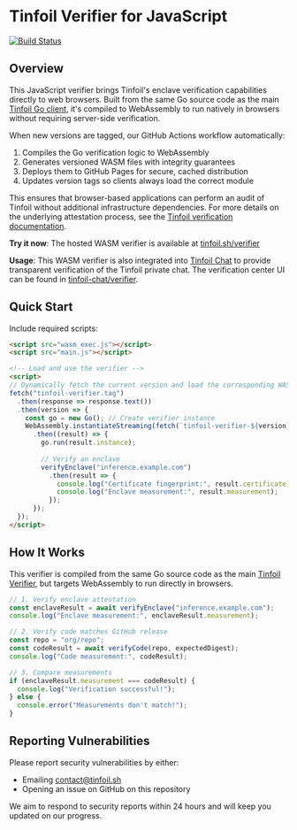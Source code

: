# Tinfoil Verifier for JavaScript

[![Build Status](https://github.com/tinfoilanalytics/verifier-js/workflows/Build%20and%20Deploy/badge.svg)](https://github.com/tinfoilanalytics/verifier-js/actions)

## Overview

This JavaScript verifier brings Tinfoil's enclave verification capabilities directly to web browsers. Built from the same Go source code as the main [Tinfoil Go client](https://github.com/tinfoilsh/tinfoil-go), it's compiled to WebAssembly to run natively in browsers without requiring server-side verification.

When new versions are tagged, our GitHub Actions workflow automatically:
1. Compiles the Go verification logic to WebAssembly
2. Generates versioned WASM files with integrity guarantees
3. Deploys them to GitHub Pages for secure, cached distribution
4. Updates version tags so clients always load the correct module

This ensures that browser-based applications can perform an audit of Tinfoil without additional infrastructure dependencies. For more details on the underlying attestation process, see the [Tinfoil verification documentation](https://docs.tinfoil.sh/verification/comparison).

**Try it now**: The hosted WASM verifier is available at [tinfoil.sh/verifier](https://tinfoil.sh/verifier)

**Usage**: This WASM verifier is also integrated into [Tinfoil Chat](https://chat.tinfoil.sh) to provide transparent verification of the Tinfoil private chat. The verification center UI can be found in [tinfoil-chat/verifier](https://github.com/tinfoilsh/tinfoil-chat/tree/main/src/components/verifier).

## Quick Start

Include required scripts:

```html
<script src="wasm_exec.js"></script>
<script src="main.js"></script>

<!-- Load and use the verifier -->
<script>
// Dynamically fetch the current version and load the corresponding WASM file
fetch("tinfoil-verifier.tag")
  .then(response => response.text())
  .then(version => {
    const go = new Go(); // Create verifier instance
    WebAssembly.instantiateStreaming(fetch(`tinfoil-verifier-${version}.wasm`), go.importObject)
      .then((result) => {
        go.run(result.instance);
        
        // Verify an enclave
        verifyEnclave("inference.example.com")
          .then(result => {
            console.log("Certificate fingerprint:", result.certificate);
            console.log("Enclave measurement:", result.measurement);
          });
      });
  });
</script>
```

## How It Works

This verifier is compiled from the same Go source code as the main [Tinfoil Verifier](https://github.com/tinfoilsh/verifier), but targets WebAssembly to run directly in browsers. 

```javascript
// 1. Verify enclave attestation
const enclaveResult = await verifyEnclave("inference.example.com");
console.log("Enclave measurement:", enclaveResult.measurement);

// 2. Verify code matches GitHub release
const repo = "org/repo";
const codeResult = await verifyCode(repo, expectedDigest);
console.log("Code measurement:", codeResult);

// 3. Compare measurements
if (enclaveResult.measurement === codeResult) {
  console.log("Verification successful!");
} else {
  console.error("Measurements don't match!");
}
```


## Reporting Vulnerabilities

Please report security vulnerabilities by either:
- Emailing [contact@tinfoil.sh](mailto:contact@tinfoil.sh)
- Opening an issue on GitHub on this repository

We aim to respond to security reports within 24 hours and will keep you updated on our progress.
